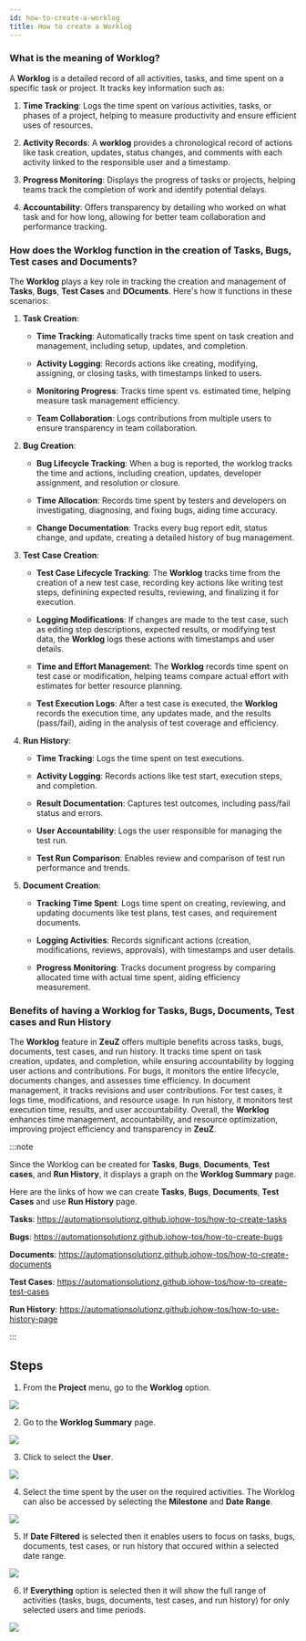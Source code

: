 ```yaml
---
id: how-to-create-a-worklog
title: How to create a Worklog
---
```


### What is the meaning of Worklog?

A **Worklog** is a detailed record of all activities, tasks, and time spent on a specific task or project. It tracks key information such as:

1. **Time Tracking**: Logs the time spent on various activities, tasks, or phases of a project, helping to measure productivity and ensure efficient uses of resources.

2. **Activity Records**: A **worklog** provides a chronological record of actions like task creation, updates, status changes, and comments with each activity linked to the responsible user and a timestamp.

3. **Progress Monitoring**: Displays the progress of tasks or projects, helping teams track the completion of work and identify potential delays.

4. **Accountability**: Offers transparency by detailing who worked on what task and for how long, allowing for better team collaboration and performance tracking.

### How does the Worklog function in the creation of Tasks, Bugs, Test cases and Documents?

The **Worklog** plays a key role in tracking the creation and management of **Tasks**, **Bugs**, **Test Cases** and **DOcuments**. Here's how it functions in these scenarios:

1. **Task Creation**:

   - **Time Tracking**: Automatically tracks time spent on task creation and management, including setup, updates, and completion.

   - **Activity Logging**: Records actions like creating, modifying, assigning, or closing tasks, with timestamps linked to users.

   - **Monitoring Progress**: Tracks time spent vs. estimated time, helping measure task management efficiency.

   - **Team Collaboration**: Logs contributions from multiple users to ensure transparency in team collaboration.

2. **Bug Creation**:

   - **Bug Lifecycle Tracking**: When a bug is reported, the worklog tracks the time and actions, including creation, updates, developer assignment, and resolution or closure.

   - **Time Allocation**: Records time spent by testers and developers on investigating, diagnosing, and fixing bugs, aiding time accuracy.

   - **Change Documentation**: Tracks every bug report edit, status change, and update, creating a detailed history of bug management.

3. **Test Case Creation**:

   - **Test Case Lifecycle Tracking**: The **Worklog** tracks time from the creation of a new test case, recording key actions like writing test steps, definining expected results, reviewing, and finalizing it for execution.

   - **Logging Modifications**: If changes are made to the test case, such as editing step descriptions, expected results, or modifying test data, the **Worklog** logs these actions with timestamps and user details.

   - **Time and Effort Management**: The **Worklog** records time spent on test case or modification, helping teams compare actual effort with estimates for better resource planning.

   - **Test Execution Logs**: After a test case is executed, the **Worklog** records the execution time, any updates made, and the results (pass/fail), aiding in the analysis of test coverage and efficiency.

4. **Run History**:

   - **Time Tracking**: Logs the time spent on test executions.

   - **Activity Logging**: Records actions like test start, execution steps, and completion.

   - **Result Documentation**: Captures test outcomes, including pass/fail status and errors.

   - **User Accountability**: Logs the user responsible for managing the test run.

   - **Test Run Comparison**: Enables review and comparison of test run performance and trends.

5. **Document Creation**:

   - **Tracking Time Spent**: Logs time spent on creating, reviewing, and updating documents like test plans, test cases, and requirement documents.

   - **Logging Activities**: Records significant actions (creation, modifications, reviews, approvals), with timestamps and user details.

   - **Progress Monitoring**: Tracks document progress by comparing allocated time with actual time spent, aiding efficiency measurement.

### Benefits of having a Worklog for Tasks, Bugs, Documents, Test cases and Run History

The **Worklog** feature in **ZeuZ** offers multiple benefits across tasks, bugs, documents, test cases, and run history. It tracks time spent on task creation, updates, and completion, while ensuring accountability by logging user actions and contributions. For bugs, it monitors the entire lifecycle, documents changes, and assesses time efficiency. In document management, it tracks revisions and user contributions. For test cases, it logs time, modifications, and resource usage. In run history, it monitors test execution time, results, and user accountability. Overall, the **Worklog** enhances time management, accountability, and resource optimization, improving project efficiency and transparency in **ZeuZ**.

:::note

Since the Worklog can be created for **Tasks**, **Bugs**, **Documents**, **Test cases**, and **Run History**, it displays a graph on the **Worklog Summary** page.

Here are the links of how we can create **Tasks**, **Bugs**, **Documents**, **Test Cases** and use **Run History** page.

**Tasks**: https://automationsolutionz.github.iohow-tos/how-to-create-tasks

**Bugs**: https://automationsolutionz.github.iohow-tos/how-to-create-bugs

**Documents**: https://automationsolutionz.github.iohow-tos/how-to-create-documents

**Test Cases**: https://automationsolutionz.github.iohow-tos/how-to-create-test-cases

**Run History**: https://automationsolutionz.github.iohow-tos/how-to-use-history-page

:::

## Steps

1. From the **Project** menu, go to the **Worklog** option.

![](/img/how-tos/how-to-create-a-worklog/worklog-project.png)

2. Go to the **Worklog Summary** page.

![](/img/how-tos/how-to-create-a-worklog/worklog-summary.png)

3. Click to select the **User**.

![](/img/how-tos/how-to-create-a-worklog/worklog-user.png)

4. Select the time spent by the user on the required activities. The Worklog can also be accessed by selecting the **Milestone** and **Date Range**.

![](/img/how-tos/how-to-create-a-worklog/worklog-date.png)

5. If **Date Filtered** is selected then it enables users to focus on tasks, bugs, documents, test cases, or run history that occured within a selected date range.

![](/img/how-tos/how-to-create-a-worklog/worklog-date-filtered.png)

6. If **Everything** option is selected then it will show the full range of activities (tasks, bugs, documents, test cases, and run history) for only selected users and time periods.

![](/img/how-tos/how-to-create-a-worklog/worklog-everything.png)